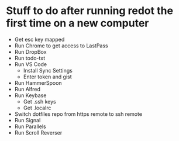 # Stuff to do after running redot the first time on a new computer
* Get esc key mapped
* Run Chrome to get access to LastPass
* Run DropBox
* Run todo-txt
* Run VS Code
    * Install Sync Settings
    * Enter token and gist
* Run HammerSpoon
* Run Alfred
* Run Keybase
    * Get .ssh keys
    * Get .localrc
* Switch dotfiles repo from https remote to ssh remote
* Run Signal
* Run Parallels
* Run Scroll Reverser